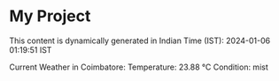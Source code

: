 # My Project

This content is dynamically generated in Indian Time (IST): 2024-01-06 01:19:51 IST


Current Weather in Coimbatore:
Temperature: 23.88 °C
Condition: mist
